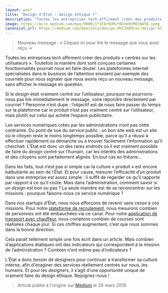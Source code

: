 ```yaml
---
layout: post
title: "Design d’État : design éthique ?"
description: "Toutes les entreprises tech affirment créer des produits « centrés sur les utilisateurs ». Toutefois la manière dont sont conçues certaines fonctionnalités pourrait nous en faire douter."
image: https://miro.medium.com/max/9000/1*1FArUUMvY0Gtm9CM8lNATQ.jpeg
canonical_url: https://medium.com/@seiteta/design-d%C3%A9tat-design-%C3%A9thique-15e8c5a1b7a7
---
```


> Nouveau message : « Cliquez ici pour lire le message que vous avez reçu. »

Toutes les entreprises tech affirment créer des produits « centrés sur les utilisateurs ». Toutefois la manière dont sont conçues certaines fonctionnalités pourrait nous en faire douter. Les plateformes internet spécialisées dans le *business* de l’attention envoient par exemple des courriels pour nous signaler que nous avons reçu un nouveau message, sans afficher le message en question.

Si le *design* était vraiment centré sur l’utilisateur, pourquoi ne pourrions-nous pas lire immédiatement le message, voire répondre directement par courriel ? Personne n’est dupe : l’objectif est de nous faire passer du temps sur la plateforme car le produit n’est pas vraiment centré sur l’utilisateur, mais plutôt sur celui qui achète l’espace publicitaire.

Les services numériques créés par les administrations n’ont pas cette contrainte. Du point de vue du service public : un bon site web est un site où le citoyen reste le moins longtemps possible, parce qu’il a réussi à effectuer rapidement sa démarche ou à trouver facilement l’information qu’il cherchait. L’État est donc un des rares endroits où il est vraiment possible de faire du *design* centré sur l’humain, car les intérêts des administrations et des citoyens sont parfaitement alignés. En tout cas en théorie…

Dans les faits, tout n’est pas si simple car la culture « produit » est encore balbutiante au sein de l’État. Et pour cause, mesurer l’efficacité d’un produit dans une entreprise est assez simple : il suffit de regarder ce qu’il rapporte par rapport à ce qu’il coûte. Mais dans l’administration, comment savoir si un *design* est bon ou pas ? La seule manière est de se reconcentrer sur les missions : pourquoi faisons-nous ce service numérique ?

Dans nos startups d’État, nous nous efforçons de revenir sans cesse à ces missions. Pour notre [plateforme de recrutement](https://beta.gouv.fr/startups/civils-de-la-defense.html), nous mesurons combien de personnes ont été embauchées via ce canal. Pour notre [application de transport avec chauffeur](https://beta.gouv.fr/startups/e-chauffeur.html), nous comptons combien de courses sont réalisées chaque jour. Si ces chiffres augmentent, c’est que nous sommes dans la bonne direction.

Cela paraît tellement simple une fois écrit dans un article. Mais combien d’applications étatiques ont des indicateurs qui correspondent à la mission de l’administration ? Combien n’ont même pas d’indicateurs ?

L’État a donc besoin de *designers* pour continuer à transformer sa culture interne, afin d’imaginer des services réellement centrés sur nous, les humains. Et pour les *designers*, il s’agit d’une opportunité unique de vraiment faire du design éthique. Rejoignez-nous !

> Article publié à l'origine sur [Medium](https://medium.com/@seiteta/design-d%C3%A9tat-design-%C3%A9thique-15e8c5a1b7a7) le 29 mars 2019.
